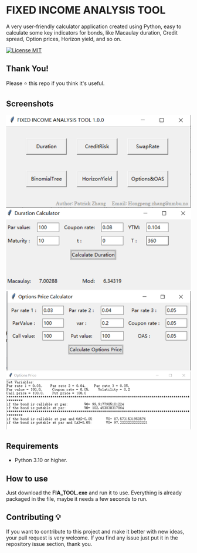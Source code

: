 # FIXED INCOME ANALYSIS TOOL
A very user-friendly calculator application created using Python, easy to calculate some key indicators for bonds, 
like Macaulay duration, Credit spread, Option prices, Horizon yield, and so on. 

[![License MIT](https://img.shields.io/badge/license-MIT-blue.svg)](LICENSE)

## Thank You!
Please ⭐ this repo if you think it's useful.

## Screenshots
![Toplevel](screenshots/Top-level-window.png)
![Duration](screenshots/Duration-calculator.png)
![Optioninput](screenshots/Options-price-calculator.png)
![Optionoutput](screenshots/Options-price-output.png)

## Requirements 
* Python 3.10 or higher.

## How to use
Just download the **FIA_TOOL.exe** and run it to use. Everything is already packaged in the file, maybe it needs a few seconds to run.


## Contributing 💡
If you want to contribute to this project and make it better with new ideas, your pull request is very welcome.
If you find any issue just put it in the repository issue section, thank you.

